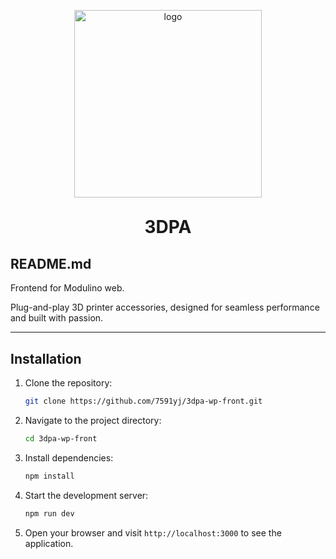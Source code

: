 <p align="center">
 	<img alt="logo" src="" width="300">
 </p>
<h1 align="center" style="margin: 30px 0 30px; font-weight: bold;">3DPA</h1>

## README.md
Frontend for Modulino web.

Plug-and-play 3D printer accessories, designed for seamless performance and built with passion.

---

## Installation

1. Clone the repository:
   ```bash
   git clone https://github.com/7591yj/3dpa-wp-front.git
   ```
2. Navigate to the project directory:
   ```bash
   cd 3dpa-wp-front
   ```
3. Install dependencies:
   ```bash
   npm install
   ```
4. Start the development server:
   ```bash
   npm run dev
   ```
5. Open your browser and visit `http://localhost:3000` to see the application.
